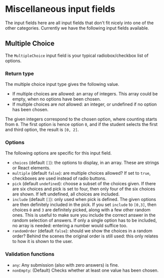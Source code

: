# Miscellaneous input fields

The input fields here are all input fields that don't fit nicely into one of the other categories. Currently we have the following input fields available.


## Multiple Choice

The `MultipleChoice` input field is your typical radiobox/checkbox list of options.

### Return type

The multiple choice input type gives the following value.

- If multiple choices are allowed: an array of integers. This array could be empty, when no options have been chosen.
- If multiple choices are *not* allowed: an integer, or undefined if no option has been chosen.

The given integers correspond to the chosen option, where counting starts from `0`. The first option is hence option `0`, and if the student selects the first and third option, the result is `[0, 2]`.

### Options

The following options are specific for this input field.

- `choices` (default `[]`): the options to display, in an array. These are strings or React elements.
- `multiple` (default `false`): are multiple choices allowed? If set to `true`, checkboxes are used instead of radio buttons.
- `pick` (default `undefined`): choose a subset of the choices given. If there are six choices and pick is set to four, then only four of the six choices are shown. If left undefined, all choices are included.
- `include` (default `[]`): only used when pick is defined. The given options are then definitely included in the pick. If you set `include` to `[0,3]`, then choices `0` and `3` are definitely picked, along with a few other random ones. This is useful to make sure you include the correct answer in the random selection of answers. If only a single option has to be included, no array is needed: entering a number would suffice too.
- `randomOrder` (default `false`): should we show the choices in a random order? Behind the scenes the original order is still used: this only relates to how it is shown to the user.

### Validation functions

- `any`: Any submission (also with zero answers) is fine.
- `nonEmpty`: (Default) Checks whether at least one value has been chosen.
